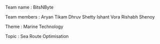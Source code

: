 Team name : BitsNByte

Team members :
Aryan Tikam
Dhruv Shetty
Ishant Vora
Rishabh Shenoy

Theme : Marine Technology

Topic : Sea Route Optimisation
